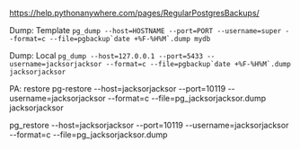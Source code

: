 https://help.pythonanywhere.com/pages/RegularPostgresBackups/

Dump: Template
`` pg_dump --host=HOSTNAME --port=PORT --username=super --format=c --file=pgbackup`date +%F-%H%M`.dump mydb ``

Dump: Local
`` pg_dump --host=127.0.0.1 --port=5433 --username=jacksorjacksor --format=c --file=pgbackup`date +%F-%H%M`.dump jacksorjacksor ``

PA: restore
pg-restore --host=jacksorjacksor --port=10119 --username=jacksorjacksor --format=c --file=pg_jacksorjacksor.dump jacksorjacksor

pg_restore --host=jacksorjacksor --port=10119 --username=jacksorjacksor --format=c --file=pg_jacksorjacksor.dump
